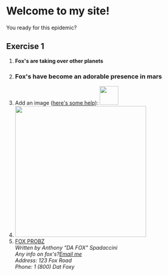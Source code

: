 <!DOCTYPE html>
<html>
  <head>
    <title>
  
   Anthony's Fox site
    </title>
  </head>
  
  <body>
  <h1>Welcome to my site!</h1>
  
  <p>You ready for this epidemic?</p>
  
<h2 id="Exercise1">Exercise 1</h2>
<ol>
  
  <li><b>Fox's are taking over other planets</b></li>
  <li><h3>Fox's have become an adorable presence in mars</h3></li>
  <li>Add an image (<a href="http://forum.koramgame.com/thread-60307-1-1.html">here's some help</a>): <img src="http://upload.wikimedia.org/wikipedia/commons/thumb/8/85/Smiley.svg/800px-Smiley.svg.png" height="50" width="50"</li>
  <li><img src="http://i.dailymail.co.uk/i/pix/2013/02/20/article-2281789-18134C10000005DC-104_964x708.jpg" height="350" width="350"</li>
  <li><a href="http://animals.nationalgeographic.com/animals/mammals/red-fox/">FOX PROBZ</a></li>

<address>
Written by Anthony "DA FOX" Spadaccini<br>
Any info on fox's?<a href="mailto:us@example.org">Email me</a><br>
Address: 123 Fox Road<br>
Phone: 1 (800) Dat Foxy
</address>


  </body>
</html>
